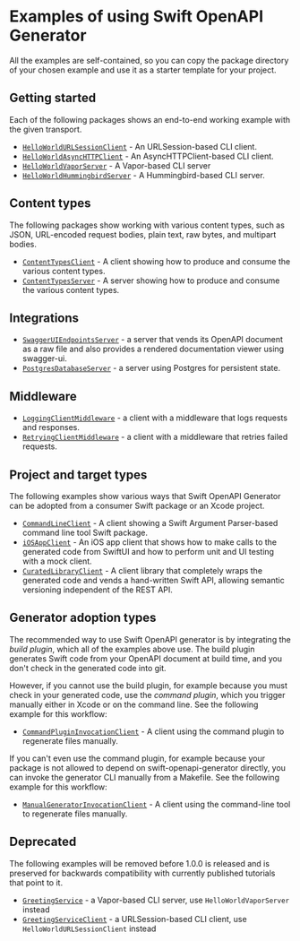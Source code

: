 # Examples of using Swift OpenAPI Generator

All the examples are self-contained, so you can copy the package directory of your chosen example and use it as a starter template for your project.

## Getting started

Each of the following packages shows an end-to-end working example with the given transport.

- [`HelloWorldURLSessionClient`](./HelloWorldURLSessionClient) - An URLSession-based CLI client.
- [`HelloWorldAsyncHTTPClient`](./HelloWorldAsyncHTTPClient) - An AsyncHTTPClient-based CLI client.
- [`HelloWorldVaporServer`](./HelloWorldVaporServer) - A Vapor-based CLI server
- [`HelloWorldHummingbirdServer`](./HelloWorldHummingbirdServer) - A Hummingbird-based CLI server.

## Content types

The following packages show working with various content types, such as JSON, URL-encoded request bodies, plain text, raw bytes, and multipart bodies.

- [`ContentTypesClient`](./ContentTypesClient) - A client showing how to produce and consume the various content types.
- [`ContentTypesServer`](./ContentTypesServer) - A server showing how to produce and consume the various content types.

## Integrations

- [`SwaggerUIEndpointsServer`](./SwaggerUIEndpointsServer) - a server that vends its OpenAPI document as a raw file and also provides a rendered documentation viewer using swagger-ui.
- [`PostgresDatabaseServer`](./PostgresDatabaseServer) - a server using Postgres for persistent state.

## Middleware

- [`LoggingClientMiddleware`](./LoggingClientMiddleware) - a client with a middleware that logs requests and responses.
- [`RetryingClientMiddleware`](./RetryingClientMiddleware) - a client with a middleware that retries failed requests.

## Project and target types

The following examples show various ways that Swift OpenAPI Generator can be adopted from a consumer Swift package or an Xcode project.

- [`CommandLineClient`](./CommandLineClient) - A client showing a Swift Argument Parser-based command line tool Swift package.
- [`iOSAppClient`](./iOSAppClient) - An iOS app client that shows how to make calls to the generated code from SwiftUI and how to perform unit and UI testing with a mock client.
- [`CuratedLibraryClient`](./CuratedLibraryClient) - A client library that completely wraps the generated code and vends a hand-written Swift API, allowing semantic versioning independent of the REST API.

## Generator adoption types

The recommended way to use Swift OpenAPI generator is by integrating the _build plugin_, which all of the examples above use. The build plugin generates Swift code from your OpenAPI document at build time, and you don't check in the generated code into git. 

However, if you cannot use the build plugin, for example because you must check in your generated code, use the _command plugin_, which you trigger manually either in Xcode or on the command line. See the following example for this workflow:

- [`CommandPluginInvocationClient`](./CommandPluginInvocationClient) - A client using the command plugin to regenerate files manually.

If you can't even use the command plugin, for example because your package is not allowed to depend on swift-openapi-generator directly, you can invoke the generator CLI manually from a Makefile. See the following example for this workflow:

- [`ManualGeneratorInvocationClient`](./ManualGeneratorInvocationClient) - A client using the command-line tool to regenerate files manually.

## Deprecated

The following examples will be removed before 1.0.0 is released and is preserved for backwards compatibility with currently published tutorials that point to it.

- [`GreetingService`](./GreetingService) - a Vapor-based CLI server, use `HelloWorldVaporServer` instead
- [`GreetingServiceClient`](./GreetingServiceClient) - a URLSession-based CLI client, use `HelloWorldURLSessionClient` instead
